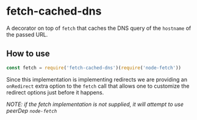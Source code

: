 # fetch-cached-dns

A decorator on top of `fetch` that caches the DNS query of the `hostname` of the passed URL.

## How to use

```js
const fetch = require('fetch-cached-dns')(require('node-fetch'))
```

Since this implementation is implementing redirects we are providing an `onRedirect` extra 
option to the `fetch` call that allows one to customize the redirect options just before it
happens.

*NOTE: if the fetch implementation is not supplied, it will attempt to use peerDep `node-fetch`*
